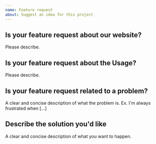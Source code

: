 ```yaml
---
name: Feature request
about: Suggest an idea for this project
---
```


## Is your feature request about our website?

Please describe.

## Is your feature request about the Usage?

Please describe.

## Is your feature request related to a problem?

A clear and concise description of what the problem is. Ex. I'm always
frustrated when [...]

## Describe the solution you'd like

A clear and concise description of what you want to happen.
